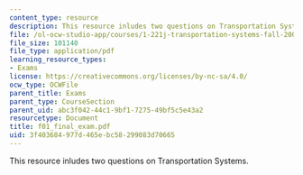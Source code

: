 ```yaml
---
content_type: resource
description: This resource inludes two questions on Transportation Systems.
file: /ol-ocw-studio-app/courses/1-221j-transportation-systems-fall-2004/3f403684977d465ebc58299083d70665_f01_final_exam.pdf
file_size: 101140
file_type: application/pdf
learning_resource_types:
- Exams
license: https://creativecommons.org/licenses/by-nc-sa/4.0/
ocw_type: OCWFile
parent_title: Exams
parent_type: CourseSection
parent_uid: abc3f042-44c1-9bf1-7275-49bf5c5e43a2
resourcetype: Document
title: f01_final_exam.pdf
uid: 3f403684-977d-465e-bc58-299083d70665
---
```

This resource inludes two questions on Transportation Systems.